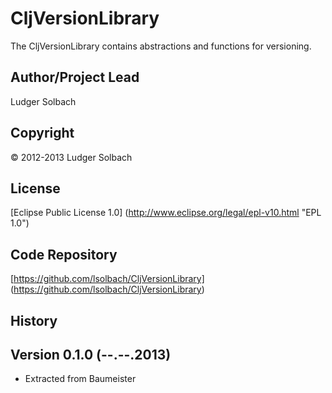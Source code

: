 CljVersionLibrary
=================
The CljVersionLibrary contains abstractions and functions for versioning.

Author/Project Lead
-------------------
Ludger Solbach

Copyright
---------
© 2012-2013 Ludger Solbach

License
-------
[Eclipse Public License 1.0] (http://www.eclipse.org/legal/epl-v10.html "EPL 1.0")

Code Repository
---------------
[https://github.com/lsolbach/CljVersionLibrary] (https://github.com/lsolbach/CljVersionLibrary)

History
-------

Version 0.1.0 (--.--.2013)
--------------------------
* Extracted from Baumeister

